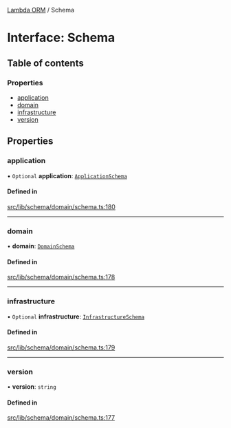 [Lambda ORM](../README.md) / Schema

# Interface: Schema

## Table of contents

### Properties

- [application](Schema.md#application)
- [domain](Schema.md#domain)
- [infrastructure](Schema.md#infrastructure)
- [version](Schema.md#version)

## Properties

### application

• `Optional` **application**: [`ApplicationSchema`](ApplicationSchema.md)

#### Defined in

[src/lib/schema/domain/schema.ts:180](https://github.com/lambda-orm/lambdaorm-base/blob/ff21366/src/lib/schema/domain/schema.ts#L180)

___

### domain

• **domain**: [`DomainSchema`](DomainSchema.md)

#### Defined in

[src/lib/schema/domain/schema.ts:178](https://github.com/lambda-orm/lambdaorm-base/blob/ff21366/src/lib/schema/domain/schema.ts#L178)

___

### infrastructure

• `Optional` **infrastructure**: [`InfrastructureSchema`](InfrastructureSchema.md)

#### Defined in

[src/lib/schema/domain/schema.ts:179](https://github.com/lambda-orm/lambdaorm-base/blob/ff21366/src/lib/schema/domain/schema.ts#L179)

___

### version

• **version**: `string`

#### Defined in

[src/lib/schema/domain/schema.ts:177](https://github.com/lambda-orm/lambdaorm-base/blob/ff21366/src/lib/schema/domain/schema.ts#L177)
